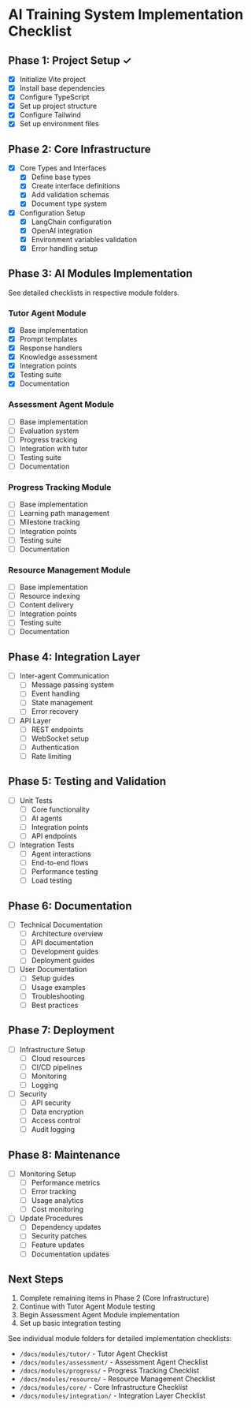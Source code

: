 # AI Training System Implementation Checklist

## Phase 1: Project Setup ✓
- [x] Initialize Vite project
- [x] Install base dependencies
- [x] Configure TypeScript
- [x] Set up project structure
- [x] Configure Tailwind
- [x] Set up environment files

## Phase 2: Core Infrastructure
- [x] Core Types and Interfaces
  - [x] Define base types
  - [x] Create interface definitions
  - [x] Add validation schemas
  - [x] Document type system

- [x] Configuration Setup
  - [x] LangChain configuration
  - [x] OpenAI integration
  - [x] Environment variables validation
  - [x] Error handling setup

## Phase 3: AI Modules Implementation
See detailed checklists in respective module folders.

### Tutor Agent Module
- [x] Base implementation
- [x] Prompt templates
- [x] Response handlers
- [x] Knowledge assessment
- [x] Integration points
- [x] Testing suite
- [x] Documentation

### Assessment Agent Module
- [ ] Base implementation
- [ ] Evaluation system
- [ ] Progress tracking
- [ ] Integration with tutor
- [ ] Testing suite
- [ ] Documentation

### Progress Tracking Module
- [ ] Base implementation
- [ ] Learning path management
- [ ] Milestone tracking
- [ ] Integration points
- [ ] Testing suite
- [ ] Documentation

### Resource Management Module
- [ ] Base implementation
- [ ] Resource indexing
- [ ] Content delivery
- [ ] Integration points
- [ ] Testing suite
- [ ] Documentation

## Phase 4: Integration Layer
- [ ] Inter-agent Communication
  - [ ] Message passing system
  - [ ] Event handling
  - [ ] State management
  - [ ] Error recovery

- [ ] API Layer
  - [ ] REST endpoints
  - [ ] WebSocket setup
  - [ ] Authentication
  - [ ] Rate limiting

## Phase 5: Testing and Validation
- [ ] Unit Tests
  - [ ] Core functionality
  - [ ] AI agents
  - [ ] Integration points
  - [ ] API endpoints

- [ ] Integration Tests
  - [ ] Agent interactions
  - [ ] End-to-end flows
  - [ ] Performance testing
  - [ ] Load testing

## Phase 6: Documentation
- [ ] Technical Documentation
  - [ ] Architecture overview
  - [ ] API documentation
  - [ ] Development guides
  - [ ] Deployment guides

- [ ] User Documentation
  - [ ] Setup guides
  - [ ] Usage examples
  - [ ] Troubleshooting
  - [ ] Best practices

## Phase 7: Deployment
- [ ] Infrastructure Setup
  - [ ] Cloud resources
  - [ ] CI/CD pipelines
  - [ ] Monitoring
  - [ ] Logging

- [ ] Security
  - [ ] API security
  - [ ] Data encryption
  - [ ] Access control
  - [ ] Audit logging

## Phase 8: Maintenance
- [ ] Monitoring Setup
  - [ ] Performance metrics
  - [ ] Error tracking
  - [ ] Usage analytics
  - [ ] Cost monitoring

- [ ] Update Procedures
  - [ ] Dependency updates
  - [ ] Security patches
  - [ ] Feature updates
  - [ ] Documentation updates

## Next Steps
1. Complete remaining items in Phase 2 (Core Infrastructure)
2. Continue with Tutor Agent Module testing
3. Begin Assessment Agent Module implementation
4. Set up basic integration testing

See individual module folders for detailed implementation checklists:
- `/docs/modules/tutor/` - Tutor Agent Checklist
- `/docs/modules/assessment/` - Assessment Agent Checklist
- `/docs/modules/progress/` - Progress Tracking Checklist
- `/docs/modules/resource/` - Resource Management Checklist
- `/docs/modules/core/` - Core Infrastructure Checklist
- `/docs/modules/integration/` - Integration Layer Checklist 